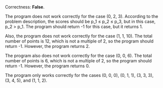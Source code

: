 Correctness: **False**.

The program does not work correctly for the case (0, 2, 3). According to the problem description, the scores should be p_1 ≤ p_2 ≤ p_3, but in this case, p_2 > p_1. The program should return -1 for this case, but it returns 1.

Also, the program does not work correctly for the case (1, 1, 10). The total number of points is 12, which is not a multiple of 2, so the program should return -1. However, the program returns 2.

The program also does not work correctly for the case (0, 0, 6). The total number of points is 6, which is not a multiple of 2, so the program should return -1. However, the program returns 0.

The program only works correctly for the cases (0, 0, 0), (0, 1, 1), (3, 3, 3), (3, 4, 5), and (1, 1, 2).